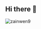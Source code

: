 ## Hi there 👋
<p><img align="left" src="https://github-readme-stats.vercel.app/api/top-langs?username=barakadewise&show_icons=true&locale=en&layout=compact" alt="zainwen9" /></p>

<!--
**barakadewise/barakadewise** is a ✨ _special_ ✨ repository because its `README.md` (this file) appears on your GitHub profile.

Here are some ideas to get you started:

- 🔭 I’m currently working on ...
- 🌱 I’m currently learning ...
- 👯 I’m looking to collaborate on ...
- 🤔 I’m looking for help with ...
- 💬 Ask me about ...
- 📫 How to reach me: ...
- 😄 Pronouns: ...
- ⚡ Fun fact: ...
-->
